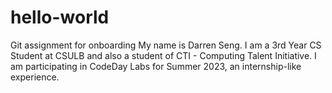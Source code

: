 # hello-world
Git assignment for onboarding
My name is Darren Seng. I am a 3rd Year CS Student at CSULB and also a student of CTI - Computing Talent Initiative. I am participating in CodeDay Labs for Summer 2023, an internship-like experience.

